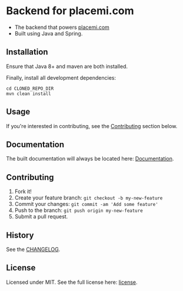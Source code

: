 # Backend for placemi.com

* The backend that powers [placemi.com](http://placemi.com)
* Built using Java and Spring.

## Installation

Ensure that Java 8+ and maven are both installed.

Finally, install all development dependencies:

```
cd CLONED_REPO_DIR
mvn clean install
```

## Usage

If you're interested in contributing, see the [Contributing](https://github.com/brendenpalmer/placemi-backend#contributing) section below.

## Documentation

The built documentation will always be located here: [Documentation](https://github.com/brendenpalmer/placemi-backend/tree/master/docs).

## Contributing

1. Fork it!
2. Create your feature branch: `git checkout -b my-new-feature`
3. Commit your changes: `git commit -am 'Add some feature'`
4. Push to the branch: `git push origin my-new-feature`
5. Submit a pull request.

## History

See the [CHANGELOG](https://github.com/brendenpalmer/placemi-backend/blob/master/CHANGELOG.md).

## License

Licensed under MIT. See the full license here: [license](https://github.com/brendenpalmer/placemi-backend/blob/master/LICENSE).
